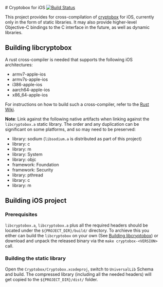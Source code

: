# Cryptobox for iOS [![Build Status](https://travis-ci.org/romanb/cryptobox-ios.svg?branch=master)](https://travis-ci.org/romanb/cryptobox-ios)

This project provides for cross-compilation of [cryptobox](https://github.com/romanb/cryptobox) for iOS, currently only in the form of static libraries. It may also provide higher-level Objective-C bindings to the C interface in the future, as well as dynamic libraries.

## Building libcryptobox

A rust cross-compiler is needed that supports the following iOS architectures:

  * armv7-apple-ios
  * armv7s-apple-ios
  * i386-apple-ios
  * aarch64-apple-ios
  * x86_64-apple-ios

For instructions on how to build such a cross-compiler, refer to the [Rust Wiki](https://github.com/rust-lang/rust-wiki-backup/blob/master/Doc-building-for-ios.md).

**Note**: Link against the following native artifacts when linking against the `libcryptobox.a` static library. The order and any duplication can be significant on some platforms, and so may need to be preserved:

  * library: sodium (`libsodium.a` is distributed as part of this project)
  * library: c
  * library: m
  * library: System
  * library: objc
  * framework: Foundation
  * framework: Security
  * library: pthread
  * library: c
  * library: m

## Building iOS project
### Prerequisites
`libcryptobox.a`, `libcryptobox.a` plus all the required headers should be located under the `${PROJECT_DIR}/build/` directory. To archieve this you either can build the `libcryptobox` on your own (See [Building libcryptobox](#building-libcryptobox)) or download and unpack the released binary via the `make cryptobox-<VERSION>` call.

### Building the static library
Open the `Cryptobox/Cryptobox.xcodeproj`, switch to `UniversalLib` Schema and build. The compressed library (including all the needed headers) will get copied to the `${PROJECT_DIR}/dist/` folder.
